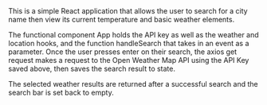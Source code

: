 ## 
This is a simple React application that allows the user to search for a city name then view its current temperature and basic weather elements. 

The functional component App holds the API key as well as the weather and location hooks, and the function handleSearch that takes in an event as a parameter. Once the user presses enter on their search, the axios get request makes a request to the Open Weather Map API using the API Key saved above, then saves the search result to state. 

The selected weather results are returned after a successful search and the search bar is set back to empty.